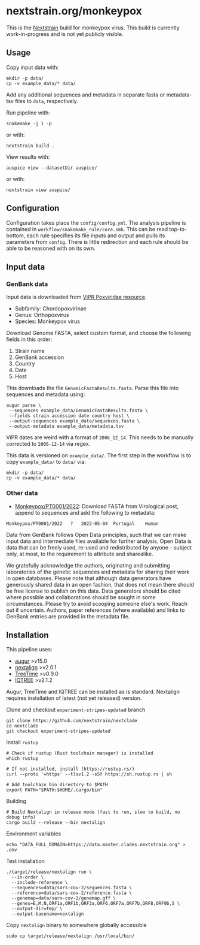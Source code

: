 # nextstrain.org/monkeypox

This is the [Nextstrain](https://nextstrain.org) build for monkeypox virus. This build is currently
work-in-progress and is not yet publicly visible.

## Usage

Copy input data with:
```
mkdir -p data/
cp -v example_data/* data/
```
Add any additional sequences and metadata in separate fasta or metadata-tsv files to `data`, respectively.

Run pipeline with:
```
snakemake -j 1 -p
```
or with:
```
nextstrain build .
```

View results with:
```
auspice view --datasetDir auspice/
```
or with:
```
nextstrain view auspice/
```

## Configuration

Configuration takes place the `config/config.yml`.
The analysis pipeline is contained in `workflow/snakemake_rule/core.smk`.
This can be read top-to-bottom, each rule specifies its file inputs and output and pulls its parameters from `config`.
There is little redirection and each rule should be able to be reasoned with on its own.

## Input data

### GenBank data

Input data is downloaded from [ViPR Poxviridae resource](https://www.viprbrc.org/brc/home.spg?decorator=pox).
- Subfamily: Chordopoxvirinae
- Genus: Orthopoxvirus
- Species: Monkeypox virus

Download Genome FASTA, select custom format, and choose the following fields in this order:
1. Strain name
2. GenBank accession
3. Country
4. Date
5. Host

This downloads the file `GenomicFastaResults.fasta`. Parse this file into sequences and metadata using:
```
augur parse \
 --sequences example_data/GenomicFastaResults.fasta \
 --fields strain accession date country host \
 --output-sequences example_data/sequences.fasta \
 --output-metadata example_data/metadata.tsv
```

ViPR dates are weird with a format of `2006_12_14`. This needs to be manually corrected to `2006-12-14` via regex.

This data is versioned on `example_data/`. The first step in the workflow is to copy `example_data/` to `data/` via:
```
mkdir -p data/
cp -v example_data/* data/
```

### Other data

- [Monkeypox/PT0001/2022](https://virological.org/t/first-draft-genome-sequence-of-monkeypox-virus-associated-with-the-suspected-multi-country-outbreak-may-2022-confirmed-case-in-portugal/799): Download FASTA from Virological post, append to sequences and add the following to metadata:
```
Monkeypox/PT0001/2022	?	2022-05-04	Portugal	Human
```

Data from GenBank follows Open Data principles, such that we can make input data and intermediate
files available for further analysis. Open Data is data that can be freely used, re-used and
redistributed by anyone - subject only, at most, to the requirement to attribute and sharealike.

We gratefully acknowledge the authors, originating and submitting laboratories of the genetic
sequences and metadata for sharing their work in open databases. Please note that although data
generators have generously shared data in an open fashion, that does not mean there should be free
license to publish on this data. Data generators should be cited where possible and collaborations
should be sought in some circumstances. Please try to avoid scooping someone else's work. Reach out
if uncertain. Authors, paper references (where available) and links to GenBank entries are provided
in the metadata file.

## Installation

This pipeline uses:
 - [augur](https://github.com/nextstrain/augur) >v15.0
 - [nextalign](https://github.com/nextstrain/nextclade) >v2.0.1
 - [TreeTime](https://github.com/neherlab/treetime) >v0.9.0
 - [IQTREE](https://github.com/Cibiv/IQ-TREE) >v2.1.2

Augur, TreeTime and IQTREE can be installed as is standard. Nextalign requires installation of latest (not yet released) version.

Clone and checkout `experiment-stripes-updated` branch
```
git clone https://github.com/nextstrain/nextclade
cd nextclade
git checkout experiment-stripes-updated
```

Install `rustup`
```
# Check if rustup (Rust toolchain manager) is installed
which rustup

# If not installed, install (https://rustup.rs/)
curl --proto '=https' --tlsv1.2 -sSf https://sh.rustup.rs | sh

# Add toolchain bin directory to $PATH
export PATH="$PATH:$HOME/.cargo/bin"
```

Building
```
# Build Nextalign in release mode (fast to run, slow to build, no debug info)
cargo build --release --bin nextalign
```

Environment variables
```
echo "DATA_FULL_DOMAIN=https://data.master.clades.nextstrain.org" > .env
```

Test installation
```
./target/release/nextalign run \
  --in-order \
  --include-reference \
  --sequences=data/sars-cov-2/sequences.fasta \
  --reference=data/sars-cov-2/reference.fasta \
  --genemap=data/sars-cov-2/genemap.gff \
  --genes=E,M,N,ORF1a,ORF1b,ORF3a,ORF6,ORF7a,ORF7b,ORF8,ORF9b,S \
  --output-dir=tmp/ \
  --output-basename=nextalign
```

Copy `nextalign` binary to somewhere globally accessible
```
sudo cp target/release/nextalign /usr/local/bin/
```
